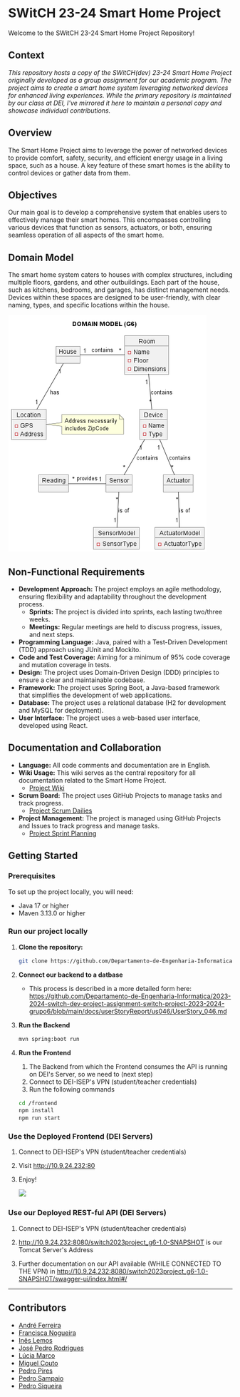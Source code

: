 # SWitCH 23-24 Smart Home Project

Welcome to the SWitCH 23-24 Smart Home Project Repository!

## Context

*This repository hosts a copy of the SWitCH(dev) 23-24 Smart Home Project originally developed as a group assignment for our academic program. The project aims to create a smart home system leveraging networked devices for enhanced living experiences. While the primary repository is maintained by our class at DEI, I've mirrored it here to maintain a personal copy and showcase individual contributions.*

## Overview

The Smart Home Project aims to leverage the power of networked devices to provide comfort, safety, security, and
efficient energy usage in a living space, such as a house. A key feature of these smart homes is the ability to control
devices or gather data from them.

## Objectives

Our main goal is to develop a comprehensive system that enables users to effectively manage their smart homes. This
encompasses controlling various devices that function as sensors, actuators, or both, ensuring seamless operation of all
aspects of the smart home.

## Domain Model

The smart home system caters to houses with complex structures, including multiple floors, gardens, and other
outbuildings. Each part of the house, such as kitchens, bedrooms, and garages, has distinct management needs. Devices
within these spaces are designed to be user-friendly, with clear naming, types, and specific locations within the house.

![domainModel_v3.png](docs/systemDocumentation/domainModel/domainModel_v3.png)

## Non-Functional Requirements

- **Development Approach:** The project employs an agile methodology, ensuring flexibility and adaptability throughout
  the development process.
    - **Sprints:** The project is divided into sprints, each lasting two/three weeks.
    - **Meetings:** Regular meetings are held to discuss progress, issues, and next steps.
- **Programming Language:** Java, paired with a Test-Driven Development (TDD) approach using JUnit and Mockito.
- **Code and Test Coverage:** Aiming for a minimum of 95% code coverage and mutation coverage in tests.
- **Design:** The project uses Domain-Driven Design (DDD) principles to ensure a clear and maintainable codebase.
- **Framework:** The project uses Spring Boot, a Java-based framework that simplifies the development of web
  applications.
- **Database:** The project uses a relational database (H2 for development and MySQL for deployment).
- **User Interface:** The project uses a web-based user interface, developed using React.


## Documentation and Collaboration

- **Language:** All code comments and documentation are in English.
- **Wiki Usage:** This wiki serves as the central repository for all documentation related to the Smart Home Project.
    - [Project Wiki](https://github.com/Departamento-de-Engenharia-Informatica/2023-2024-switch-dev-project-assignment-switch-project-2023-2024-grupo6/wiki)
- **Scrum Board:** The project uses GitHub Projects to manage tasks and track progress.
    - [Project Scrum Dailies](https://github.com/Departamento-de-Engenharia-Informatica/2023-2024-switch-dev-project-assignment-switch-project-2023-2024-grupo6/wiki/Scrum-Dailies)
- **Project Management:** The project is managed using GitHub Projects and Issues to track progress and manage tasks.
    - [Project Sprint Planning](https://github.com/Departamento-de-Engenharia-Informatica/2023-2024-switch-dev-project-assignment-switch-project-2023-2024-grupo6/projects?query=is%3Aopen)

## Getting Started

### Prerequisites

To set up the project locally, you will need:

- Java 17 or higher
- Maven 3.13.0 or higher

### Run our project locally

1. **Clone the repository:**
   ```sh
   git clone https://github.com/Departamento-de-Engenharia-Informatica/2023-2024-switch-dev-project-assignment-switch-project-2023-2024-grupo6.git
    ```
2. **Connect our backend to a datbase**
   - This process is described in a more detailed form here:</br>
     https://github.com/Departamento-de-Engenharia-Informatica/2023-2024-switch-dev-project-assignment-switch-project-2023-2024-grupo6/blob/main/docs/userStoryReport/us046/UserStory_046.md


3. **Run the Backend**
   ```sh
   mvn spring:boot run
   ```
4. **Run the Frontend**
   1. The Backend from which the Frontend consumes the API is running on DEI's Server, so we need to (next step)
   2. Connect to DEI-ISEP's VPN (student/teacher credentials)
   3. Run the following commands
   ```sh
   cd /frontend
   npm install
   npm run start
   ```

### Use the Deployed Frontend (DEI Servers)</br>
1. Connect to DEI-ISEP's VPN (student/teacher credentials)

2. Visit http://10.9.24.232:80

3. Enjoy!


   <img src="https://i.postimg.cc/nzhWXcjT/image.png">


### Use our Deployed REST-ful API (DEI Servers)

1. Connect to DEI-ISEP's VPN (student/teacher credentials)

2. http://10.9.24.232:8080/switch2023project_g6-1.0-SNAPSHOT is our Tomcat Server's Address

3. Further documentation on our API available (WHILE CONNECTED TO THE VPN) in http://10.9.24.232:8080/switch2023project_g6-1.0-SNAPSHOT/swagger-ui/index.html#/


-----------------------

## Contributors

- [André Ferreira](https://github.com/aferreira101)
- [Francisca Nogueira](https://github.com/FranciscaNogueira)
- [Inês Lemos](https://github.com/vapreace)
- [José Pedro Rodrigues](https://github.com/ozepedrorodrigues)
- [Lúcia Marco](https://github.com/MLuciaMarcoPereira)
- [Miguel Couto](https://github.com/miguelapcouto94)
- [Pedro Pires](https://github.com/pedrodgp)
- [Pedro Sampaio](https://github.com/Pedro-M-S)
- [Pedro Siqueira](https://github.com/Pedrotheofilo)

